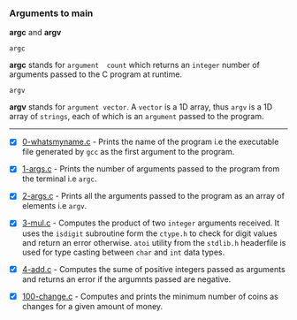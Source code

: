 ### Arguments to main

**argc** and **argv**

`argc
`

**argc** stands for `argument  count` which returns an `integer` number of arguments passed to the C program at runtime.

`argv`

**argv** stands for `argument vector`. A `vector` is a 1D array, thus `argv` is a 1D array of `strings`, each of which is an `argument` passed to the program.

---

- [x] [0-whatsmyname.c](0-whatsmyname.c) - Prints the name of the program i.e the executable file generated by `gcc` as the first argument to the program.

- [x] [1-args.c](1-args.c) - Prints the number of arguments passed to the program from the terminal i.e `argc`.

- [x] [2-args.c](2-args.c) - Prints all the arguments passed to the program as an array of elements i.e `argv`.

- [x] [3-mul.c](3-mul.c) - Computes the product of two `integer` arguments received. It uses the `isdigit` subroutine form the `ctype.h` to check for digit values and return an error otherwise. `atoi` utility from the `stdlib.h` headerfile is used for type casting between `char` and `int` data types.

- [x] [4-add.c](4-add.c) - Computes the sume of positive integers passed as arguments and returns an error if the argumnts passed are negative.

- [x] [100-change.c](100-change.c) - Computes and prints the minimum number of coins as changes for a given amount of money.
